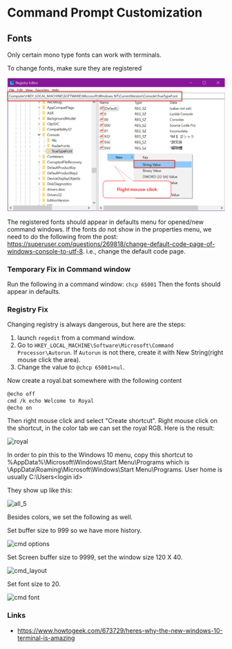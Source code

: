 # Command Prompt Customization

## Fonts
Only certain mono type fonts can work with terminals.

To change fonts, make sure they are registered 

![font_registry](windows_font_registry.png)

The registered fonts should appear in defaults menu for opened/new command windows.
If the fonts do not show in the properties menu, we need to do the following from
the post: https://superuser.com/questions/269818/change-default-code-page-of-windows-console-to-utf-8.
i.e., change the default code page.


### Temporary Fix in Command window

Run the following in a command window:
```chcp 65001```
Then the fonts should appear in defaults.

### Registry Fix
Changing registry is always dangerous, but here are the steps:
1. launch ```regedit``` from a command window.
2. Go to ```HKEY_LOCAL_MACHINE\Software\Microsoft\Command Processor\Autorun```. If 
   ```Autorun``` is not there, create it with New String(right mouse click the area).
3. Change the value to ```@chcp 65001>nul```.



Now create a royal.bat somewhere with the following content
```
@echo off
cmd /k echo Welcome to Royal
@echo on
```
Then right mouse click and select "Create shortcut". Right mouse click on the
shortcut, in the color tab we can set the royal RGB. Here is the result:

![royal](royal_terminal.png)

In order to pin this to the Windows 10 menu, copy this shortcut to 
%AppData%\Microsoft\Windows\Start Menu\Programs
which is <user home>\AppData\Roaming\Microsoft\Windows\Start Menu\Programs.
User home is usually C:\Users\<login id>

They show up like this:

![all_5](all_5_terminals.png)

Besides colors, we set the following as well. 

Set buffer size to 999 so we have more history.

![cmd options](cmd_options.png)

Set Screen buffer size to 9999, set the window size 120 X 40.

![cmd_layout](cmd_layout.png)

Set font size to 20.

![cmd font](cmd_font.png)

### Links
- https://www.howtogeek.com/673729/heres-why-the-new-windows-10-terminal-is-amazing
